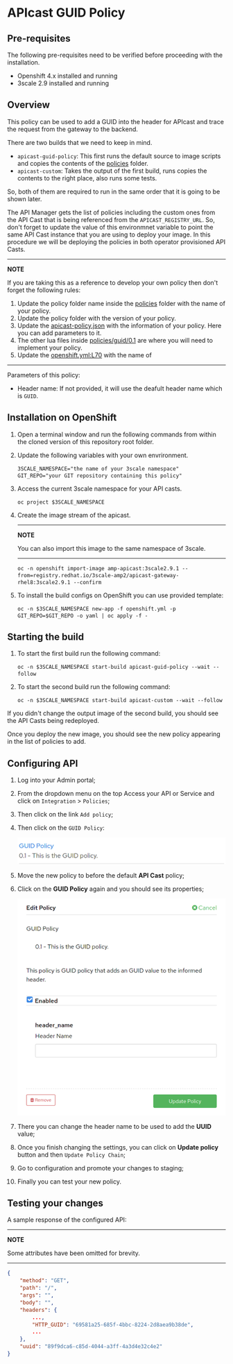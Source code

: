 # APIcast GUID Policy

## Pre-requisites

The following pre-requisites need to be verified before proceeding with the installation.

- Openshift 4.x installed and running
- 3scale 2.9 installed and running

## Overview

This policy can be used to add a GUID into the header for APIcast and trace the request from the gateway to the backend.

There are two builds that we need to keep in mind.

- `apicast-guid-policy`: This first runs the default source to image scripts and copies the contents of the [policies](policies) folder.
- `apicast-custom`: Takes the output of the first build, runs copies the contents to the right place, also runs some tests.

So, both of them are required to run in the same order that it is going to be shown later.

The API Manager gets the list of policies including the custom ones from the API Cast that is being referenced from the `APICAST_REGISTRY_URL`. So, don't forget to update the value of this environmnet variable to point the same API Cast instance that you are using to deploy your image. In this procedure we will be deploying the policies in both operator provisioned API Casts.

---

**NOTE**

If you are taking this as a reference to develop your own policy then don't forget the following rules:

1. Update the policy folder name inside the [policies](policies) folder with the name of your policy.
2. Update the policy folder with the version of your policy.
3. Update the [apicast-policy.json](policies/guid/0.1/apicast-policy.json) with the information of your policy. Here you can add parameters to it.
4. The other lua files inside [policies/guid/0.1](policies/guid/0.1) are where you will need to implement your policy.
5. Update the [openshift.yml:L70](https://github.com/mgohashi/3scale-custom-policy/blob/382253ce1c44d6876f76c3cd288764e4498999a7/openshift.yml#L70) with the name of 

---

Parameters of this policy:
- Header name: If not provided, it will use the deafult header name which is `GUID`.

## Installation on OpenShift

1. Open a terminal window and run the following commands from within the cloned version of this repository root folder.

2. Update the following variables with your own envrironment.

   ```shell
   3SCALE_NAMESPACE="the name of your 3scale namespace"
   GIT_REPO="your GIT repository containing this policy"
   ```

3. Access the current 3scale namespace for your API casts.

   ```shell
   oc project $3SCALE_NAMESPACE
   ```

4. Create the image stream of the apicast.

   ---
   **NOTE**
   
   You can also import this image to the same namespace of 3scale.
   
   ---

   ```shell
   oc -n openshift import-image amp-apicast:3scale2.9.1 --from=registry.redhat.io/3scale-amp2/apicast-gateway-rhel8:3scale2.9.1 --confirm
   ```

5. To install the build configs on OpenShift you can use provided template:

   ```shell
   oc -n $3SCALE_NAMESPACE new-app -f openshift.yml -p GIT_REPO=$GIT_REPO -o yaml | oc apply -f -
   ```

## Starting the build

1. To start the first build run the following command:

   ```shell
   oc -n $3SCALE_NAMESPACE start-build apicast-guid-policy --wait --follow
   ```

2. To start the second build run the following command:

   ```shell
   oc -n $3SCALE_NAMESPACE start-build apicast-custom --wait --follow
   ```

If you didn't change the output image of the second build, you should see the API Casts being redeployed.

Once you deploy the new image, you should see the new policy appearing in the list of policies to add.

## Configuring API

1. Log into your Admin portal;
2. From the dropdown menu on the top Access your API or Service and click on `Integration` > `Policies`;
3. Then click on the link `Add policy`;
4. Then click on the `GUID Policy`:
   
   ![](docs/guid-policy.png)
5. Move the new policy to before the default **API Cast** policy;
6. Click on the **GUID Policy** again and you should see its properties;

   ![](docs/guid-policy-settings.png)

7. There you can change the header name to be used to add the **UUID** value;
8. Once you finish changing the settings, you can click on **Update policy** button and then `Update Policy Chain`;
9. Go to configuration and promote your changes to staging;
10. Finally you can test your new policy.

## Testing your changes

A sample response of the configured API:

---
**NOTE**

Some attributes have been omitted for brevity.

---

```json
{
    "method": "GET",
    "path": "/",
    "args": "",
    "body": "",
    "headers": {
        ...,
        "HTTP_GUID": "69581a25-685f-4bbc-8224-2d8aea9b38de",
        ...
    },
    "uuid": "89f9dca6-c85d-4044-a3ff-4a3d4e32c4e2"
}
```

